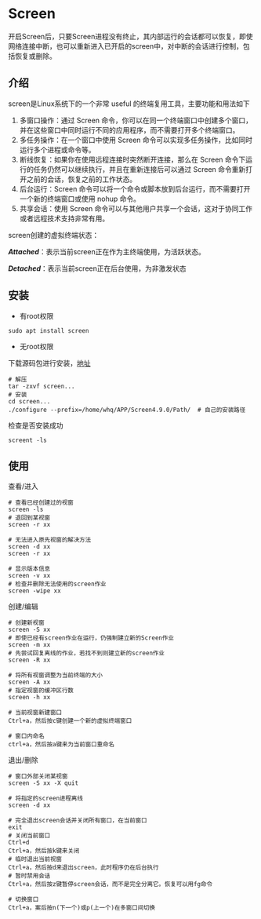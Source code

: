 # Screen

开启Screen后，只要Screen进程没有终止，其内部运行的会话都可以恢复，即使网络连接中断，也可以重新进入已开启的screen中，对中断的会话进行控制，包括恢复或删除。

## 介绍

screen是Linux系统下的一个非常 useful 的终端复用工具，主要功能和用法如下

1. 多窗口操作：通过 Screen 命令，你可以在同一个终端窗口中创建多个窗口，并在这些窗口中同时运行不同的应用程序，而不需要打开多个终端窗口。
2. 多任务操作：在一个窗口中使用 Screen 命令可以实现多任务操作，比如同时运行多个进程或命令等。
3. 断线恢复：如果你在使用远程连接时突然断开连接，那么在 Screen 命令下运行的任务仍然可以继续执行，并且在重新连接后可以通过 Screen 命令重新打开之前的会话，恢复之前的工作状态。
4. 后台运行：Screen 命令可以将一个命令或脚本放到后台运行，而不需要打开一个新的终端窗口或使用 nohup 命令。
5. 共享会话：使用 Screen 命令可以与其他用户共享一个会话，这对于协同工作或者远程技术支持非常有用。

screen创建的虚拟终端状态：

***Attached***：表示当前screen正在作为主终端使用，为活跃状态。

***Detached***：表示当前screen正在后台使用，为非激发状态

## 安装

- 有root权限

```
sudo apt install screen
```

- 无root权限

下载源码包进行安装，[地址](https://ftp.gnu.org/gnu/screen/)

```
# 解压
tar -zxvf screen...
# 安装
cd screen...
./configure --prefix=/home/whq/APP/Screen4.9.0/Path/  # 自己的安装路径
```

检查是否安装成功

```
screent -ls
```

## 使用

查看/进入

```shell
# 查看已经创建过的视窗
screen -ls
# 退回到某视窗
screen -r xx

# 无法进入原先视窗的解决方法
screen -d xx
screen -r xx

# 显示版本信息
screen -v xx
# 检查并删除无法使用的screen作业
screen -wipe xx
```

创建/编辑

```shell
# 创建新视窗
screen -S xx
# 即使已经有screen作业在运行，仍强制建立新的Screen作业
screen -m xx
# 先尝试回复离线的作业，若找不到则建立新的screen作业
screen -R xx

# 将所有视窗调整为当前终端的大小
screen -A xx
# 指定视窗的缓冲区行数
screen -h xx

# 当前视窗新建窗口
Ctrl+a，然后按c键创建一个新的虚拟终端窗口

# 窗口内命名
ctrl+a，然后按a键来为当前窗口重命名
```

退出/删除

```shell
# 窗口外部关闭某视窗
screen -S xx -X quit

# 将指定的screen进程离线
screen -d xx

# 完全退出screen会话并关闭所有窗口，在当前窗口
exit
# 关闭当前窗口
Ctrl+d
Ctrl+a，然后按k键来关闭
# 临时退出当前视窗
Ctrl+a，然后按d来退出screen，此时程序仍在后台执行
# 暂时禁用会话
Ctrl+a，然后按z键暂停screen会话，而不是完全分离它。恢复可以用fg命令

# 切换窗口
Ctrl+a，案后按n(下一个)或p(上一个)在多窗口间切换
```

